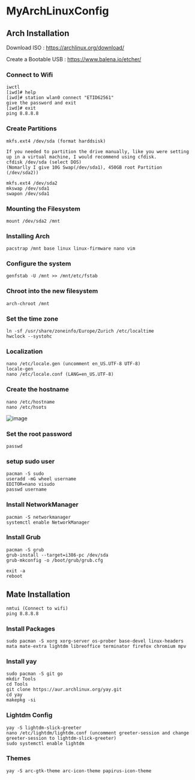 # MyArchLinuxConfig

## Arch Installation
Download ISO : https://archlinux.org/download/

Create a Bootable USB : https://www.balena.io/etcher/

### Connect to Wifi
```
iwctl
[iwd]# help
[iwd]# station wlan0 connect "ETID62561"
give the password and exit
[iwd]# exit
ping 8.8.8.8
```
### Create Partitions
```
mkfs.ext4 /dev/sda (format harddsisk)

If you needed to partition the drive manually, like you were setting up in a virtual machine, I would recommend using cfdisk.
cfdisk /dev/sda (select DOS)
(Nomarlly I give 10G Swap(/dev/sda1), 450GB root Partition (/dev/sda2))

mkfs.ext4 /dev/sda2
mkswap /dev/sda1
swapon /dev/sda1
```
### Mounting the Filesystem
```
mount /dev/sda2 /mnt
```
### Installing Arch
```
pacstrap /mnt base linux linux-firmware nano vim
```
### Configure the system
```
genfstab -U /mnt >> /mnt/etc/fstab
```
### Chroot into the new filesystem
```
arch-chroot /mnt
```
### Set the time zone
```
ln -sf /usr/share/zoneinfo/Europe/Zurich /etc/localtime
hwclock --systohc
```
### Localization
```
nano /etc/locale.gen (uncomment en_US.UTF-8 UTF-8)
locale-gen 
nano /etc/locale.conf (LANG=en_US.UTF-8)
```
### Create the hostname
```
nano /etc/hostname
nano /etc/hsots
```
![image](https://user-images.githubusercontent.com/66146701/130053018-bc10c6c0-8d62-4329-8413-0a46522a0c7f.png)

### Set the root password
```
passwd
```
### setup sudo user
```
pacman -S sudo
useradd -mG wheel username
EDITOR=nano visudo
passwd username
```
### Install NetworkManager
```
pacman -S networkmanager
systemctl enable NetworkManager
```
### Install Grub
```
pacman -S grub
grub-install --target=i386-pc /dev/sda
grub-mkconfig -o /boot/grub/grub.cfg
```

```
exit -a
reboot
```
## Mate Installation

```
nmtui (Connect to wifi)
ping 8.8.8.8
```
### Install Packages
```
sudo pacman -S xorg xorg-server os-prober base-devel linux-headers mata mate-extra lightdm libreoffice terminator firefox chromium mpv
```
### Install yay
```
sudo pacman -S git go
mkdir Tools
cd Tools
git clone https://aur.archlinux.org/yay.git
cd yay
makepkg -si
```
### Lightdm Config
```
yay -S lightdm-slick-greeter
nano /etc/lightdm/lightdm.conf (uncomment greeter-session and change greeter-session to lightdm-slick-greeter)
sudo systemctl enable lightdm
```
### Themes
```
yay -S arc-gtk-theme arc-icon-theme papirus-icon-theme
```
